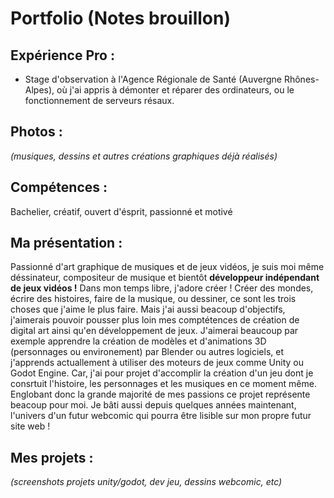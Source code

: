 # Portfolio (Notes brouillon)

## Expérience Pro :
- Stage d'observation à l'Agence Régionale de Santé (Auvergne Rhônes-Alpes), où j'ai appris à démonter et réparer des ordinateurs, ou le fonctionnement de serveurs résaux.

## Photos :
*(musiques, dessins et autres créations graphiques déjà réalisés)*

## Compétences :
Bachelier, créatif, ouvert d'ésprit, passionné et motivé

## Ma présentation :
Passionné d'art graphique de musiques et de jeux vidéos, je suis moi même déssinateur, compositeur de musique et bientôt **développeur indépendant de jeux vidéos !**
Dans mon temps libre, j'adore créer ! Créer des mondes, écrire des histoires, faire de la musique, ou dessiner, ce sont les trois choses que j'aime le plus faire. Mais j'ai aussi beacoup d'objectifs, j'aimerais pouvoir pousser plus loin mes comptétences de création de digital art ainsi qu'en développement de jeux. J'aimerai beaucoup par exemple apprendre la création de modèles et d'animations 3D (personnages ou environement) par Blender ou autres logiciels, et j'apprends actuallement à utiliser des moteurs de jeux comme Unity ou Godot Engine.
Car, j'ai pour projet d'accomplir la création d'un jeu dont je consrtuit l'histoire, les personnages et les musiques en ce moment même. Englobant donc la grande majorité de mes passions ce projet représente beacoup pour moi. Je bâti aussi depuis quelques années maintenant, l'univers d'un futur webcomic qui pourra être lisible sur mon propre futur site web !



## Mes projets :
*(screenshots projets unity/godot, dev jeu, dessins webcomic, etc)*
